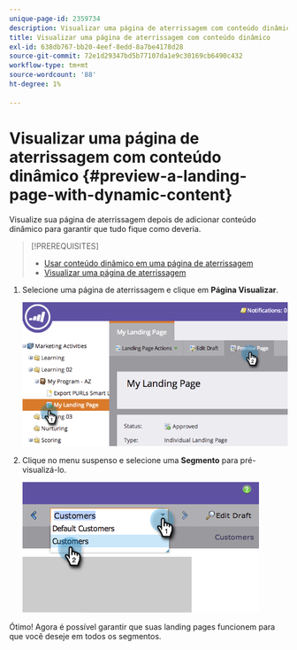 ```yaml
---
unique-page-id: 2359734
description: Visualizar uma página de aterrissagem com conteúdo dinâmico - Documentos do Marketo - Documentação do produto
title: Visualizar uma página de aterrissagem com conteúdo dinâmico
exl-id: 638db767-bb20-4eef-8edd-8a7be4178d28
source-git-commit: 72e1d29347bd5b77107da1e9c30169cb6490c432
workflow-type: tm+mt
source-wordcount: '88'
ht-degree: 1%

---
```


# Visualizar uma página de aterrissagem com conteúdo dinâmico {#preview-a-landing-page-with-dynamic-content}

Visualize sua página de aterrissagem depois de adicionar conteúdo dinâmico para garantir que tudo fique como deveria.

>[!PREREQUISITES]
>
>* [Usar conteúdo dinâmico em uma página de aterrissagem](/help/marketo/product-docs/demand-generation/landing-pages/personalizing-landing-pages/use-dynamic-content-in-a-landing-page.md)
>* [Visualizar uma página de aterrissagem](/help/marketo/product-docs/demand-generation/landing-pages/landing-page-actions/preview-a-landing-page.md)


1. Selecione uma página de aterrissagem e clique em **Página Visualizar**.

   ![](assets/image2014-9-17-16-3a9-3a55.png)

1. Clique no menu suspenso e selecione uma **Segmento** para pré-visualizá-lo.

   ![](assets/image2014-9-25-15-3a34-3a40.png)

Ótimo! Agora é possível garantir que suas landing pages funcionem para que você deseje em todos os segmentos.
